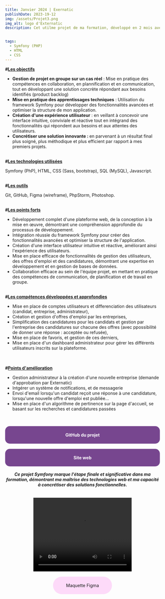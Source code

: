 ```yaml
---
title: Janvier 2024 | Exernatic
publishDate: 2023-19-12
img: /assets/Projet3.png 
img_alt: logo d'Externatic
description: Cet utilme projet de ma formation, développé en 2 mois avec Symfony, constitue une plateforme de mise en relation d'entreprises et de candidats en quête d'opportunités professionnelles.

  
tags:
  - Symfony (PHP)
  - HTML
  - CSS
---
```



<strong>#<u>Les objectifs</u></strong>

- <strong>Gestion de projet en groupe sur un cas réel</strong> : Mise en pratique des compétences en collaboration, en plannification et en communication, tout en développant une solution concrète répondant aux besoins identifiés (product backlog)
- <strong>Mise en pratique des apprentissages techniques</strong> : Utilisation du framework Symfony pour développer des fonctionnalités avancées et optimiser la structure de mon application.
- <strong>Création d'une expérience utilisateur</strong> : en veillant à concevoir une interface intuitive, conviviale et réactive tout en intégrand des fonctionnalités qui répondent aux besoins et aux attentes des utilisateurs.
- <strong>Concrétiser une solution innovante : </strong> en parvenant à un résultat final plus soigné, plus méthodique et plus efficient par rapport à mes premiers projets.


<br>
<strong>#<u>Les technologies utilisées</u></strong>

Symfony (PhP), HTML, CSS (Sass, bootstrap), SQL (MySQL), Javascript.


<br>
<strong>#<u>Les outils</u></strong>

Git, GitHub, Figma (wireframe), PhpStorm, Photoshop.

<br>
<strong>#<u>Les points forts</u></strong>

- Développement complet d'une plateforme web, de la conception à la mise en œuvre, démontrant une compréhension approfondie du processus de développement.
- Intégration réussie du framework Symfony pour créer des fonctionnalités avancées et optimiser la structure de l'application.
- Création d'une interface utilisateur intuitive et réactive, améliorant ainsi l'expérience des utilisateurs.
- Mise en place efficace de fonctionnalités de gestion des utilisateurs, des offres d'emploi et des candidatures, démontrant une expertise en développement et en gestion de bases de données.
- Collaboration efficace au sein de l'équipe projet, en mettant en pratique des compétences de communication, de planification et de travail en groupe.

<br>
<strong>#<u>Les compétences développées et approfondies</u></strong><br>

- Mise en place de comptes utilisateurs et differenciation des utilisateurs (candidat, entreprise, administrateur), 
- Création et gestion d'offres d'emploi par les entreprises,
- Simplification des candidatures pour les candidats et gestion par l'entreprise des candidatures sur chacune des offres (avec ppossibilité de donner une réponse : acceptée ou refusée),
- Mise en place de favoris, et gestion de ces derniers,
- Mise en place d'un dashboard administrateur pour gérer les différents utilisateurs inscrits sur la plateforme.
<br>

<br>
<strong>#<u>Points d'amélioration</u></strong>

- Gestion administrateur à la création d'une nouvelle entreprise (demande d'approbation par Externatic)
- Intgérer un système de notifications, et de messagerie
- Envoi d'email lorsqu'un candidat reçoit une réponse à une candidature, lorsqu'une nouvelle offre d'emploi est publiée...
- Mise en place d'un algorithme de pertinence sur la page d'accueil, se basant sur les recherches et candidatures passées



<br>
<br>
<div style="background-color: #77468f; color: #ffffff; padding: 20px; border-radius: 15px; text-align: center;">
    <strong><a href="https://github.com/yoyodes1000/Projet-Resto-Baratie" target="_blank" rel="noopener noreferrer" style="color: #ffffff; text-decoration: none;">GitHub du projet</a></strong>
</div>

<br>
<div style="background-color: #77468f; color: #ffffff; padding: 20px; border-radius: 15px; text-align: center;">
    <strong><a href="https://2023-09-p3-externatic.bordeaux-jlg.wilders.dev/" target="_blank" rel="noopener noreferrer" style="color: #ffffff; text-decoration: none;">Site web</a></strong>
</div>

<br>
<strong><em><center>Ce projet Symfony marque l'étape finale et significative dans ma formation, démontrant ma maîtrise des technologies web et ma capacité à concrétiser des solutions fonctionnelles.</em></strong><br>
<br>
<br>

<style>
    .maquette-div {
        background-color: rgba(253,152,239,0.35);
        color: #ffffff;
        padding: 20px;
        border-radius: 40px;
        text-align: center;
        width: 30%;
        margin: auto;
        transition: background-color 0.3s, color 0.3s;
        text-decoration: none;
    }

    .maquette-div a {
    /*color: inherit;*/
    text-decoration: none;
    }

    .maquette-div a:hover {
    text-decoration: none;
    }

    .maquette-div:hover {
        background-color: #ffffff;
        color: rgb(253,152,239);
        text-decoration: none;
    }
</style>


<video width="320" height="240" controls>
  <source src="/assets/Projet_Externatic.mp4" type="video/mp4">
Votre navigateur ne prend pas en charge la vidéo.
</video><br>
<br>

<div class="maquette-div">
    <a href="https://www.figma.com/file/PwkFNXfonWl1vUIaan00oW/Externatic?type=design&node-id=0-1&mode=design&t=HCykSUAr9SaswYFA-0" target="_blank" rel="noopener noreferrer">Maquette Figma</a>
</div>

